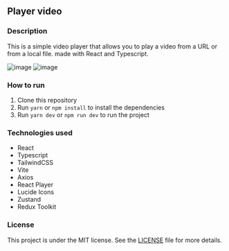 ## Player video

### Description
This is a simple video player that allows you to play a video from a URL or from a local file. made with React and Typescript.

![image](https://github.com/Natanaelvich/player-video_ignite-rocketseat-23-/assets/52014318/d6c61103-3548-4359-b427-bc3e15c2184a)
![image](https://github.com/Natanaelvich/player-video_ignite-rocketseat-23/assets/52014318/a63162cd-351d-46a8-9c3c-087d4d2a55d5)

### How to run
1. Clone this repository
2. Run `yarn` or `npm install` to install the dependencies
3. Run `yarn dev` or `npm run dev` to run the project

### Technologies used
- React
- Typescript
- TailwindCSS
- Vite
- Axios
- React Player
- Lucide Icons
- Zustand
- Redux Toolkit

### License
This project is under the MIT license. See the [LICENSE](LICENSE) file for more details.
